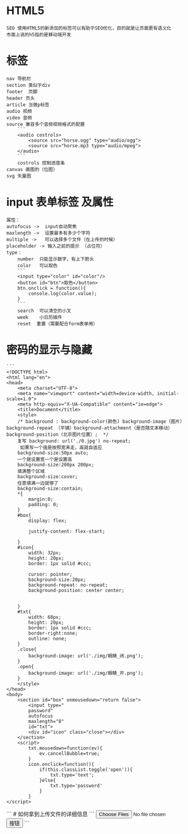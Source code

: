 # HTML5
    SEO 使用HTML5的新添加的标签可以有助于SEO优化，目的就是让页面更有语义化
    市面上说的h5指的是移动端开发
#  标签
    nav 导航栏
    section 类似于div
    footer  页脚
    header 页头
    article 当做p标签 
    audio 视频
    video 音频
    source 兼容多个音频视频格式的配置
        ```
        <audio costrols>
            <source src="horse.ogg" type="audio/ogg">
            <source src="horse.mp3 type="audio/mpeg">
        </audio>
        ```
        costrols 控制进度条
    canvas 画图的（位图）
    svg 矢量图
#  input 表单标签 及属性
    属性：
    autofocus ->  input自动聚焦
    maxlength ->  设置最多有多少个字符
    multiple ->   可以选择多个文件（在上传的时候）
    placeholder -> 输入之前的提示 （占位符）
    type：
        number  只能显示数字，有上下箭头
        color   可以取色
        ```
        <input type="color" id="color"/>
        <button id="btn">取色</button>
        btn.onclick = function(){
            console.log(color.value);
        }
        ```
        search  可以清空的小叉
        week    小日历插件
        reset  重置（需要配合form表单用）
# 密码的显示与隐藏
    ```
    <!DOCTYPE html>
    <html lang="en">
    <head>
        <meta charset="UTF-8">
        <meta name="viewport" content="width=device-width, initial-scale=1.0">
        <meta http-equiv="X-UA-Compatible" content="ie=edge">
        <title>Document</title>
        <style> 
        /* background : background-color(颜色) background-image（图片） background-repeat （平铺）background-attachment（是否随文本移动） background-position（北京图片位置）;  */
        复写 background: url('./0.jpg') no-repeat; 
         如果写一个值是按照宽来走，高就自适应
        background-size:50px auto;
        一个是设置宽一个是设置高
        background-size:200px 200px; 
        填满整个区域
        background-size:cover;
        任意填满一边就够了
        background-size:contain;
        *{
            margin:0;
            padding: 0;
        }
        #box{
            display: flex;
            
            justify-content: flex-start;
            
        }
        #icon{
            width: 32px;
            height: 20px;
            border: 1px solid #ccc;

            cursor: pointer;
            background-size:20px;
            background-repeat: no-repeat;
            background-position: center center;


        }
        #txt{
            width: 68px;
            height: 20px;
            border: 1px solid #ccc;
            border-right:none;
            outline: none;
        }
        .close{
            background-image: url('./img/眼睛_闭.png');
        }
        .open{
            background-image: url('./img/眼睛_开.png');
        }
        </style>
    </head>
    <body>
        <section id="box" onmousedown="return false">
            <input type="
            password"
            autofocus
            maxlength="8"
            id="txt">
            <div id="icon" class="close"></div>
        </section>
        <script>
            txt.mousedown=function(ev){
                ev.cancellBubble=true;
            }
            icon.onclick=function(){
                if(this.classList.toggle('open')){
                    txt.type='text';
                }else{
                    txt.type='password'
                }
            }
    </script>
</body>

</html>
    ```
# 如何拿到上传文件的详细信息
    ```
    <!DOCTYPE html>
    <html lang="en">
    <head>
        <meta charset="UTF-8">
        <meta name="viewport" content="width=device-width, initial-scale=1.0">
        <meta http-equiv="X-UA-Compatible" content="ie=edge">
        <title>Document</title>
    </head>
    <body>
        <input type="file" multiple name="" id="file" />
        <button id="btn"> 按钮</button>
        <script>
            /* 
            如何拿到用户上传的数据？
                file 控件的元素下有一个files属性，files就是上传的数据
            */
            btn.onclick=function(){
                console.log(file.files)
            }
        </script>
</body>
</html>
    ```